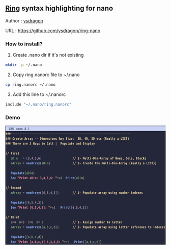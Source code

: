 ## [Ring](https://github.com/ring-lang/ring) syntax highlighting for nano

Author : [ysdragon](https://github.com/ysdragon)

URL : https://github.com/ysdragon/ring-nano

### How to install?

1. Create .nano dir if it's not existing
```bash
mkdir -p ~/.nano
```
2. Copy ring.nanorc file to ~/.nano
```bash 
cp ring.nanorc ~/.nano
```
3. Add this line to ~/.nanorc
```bash
include "~/.nano/ring.nanorc"
```

### Demo

<img src="demo.png">